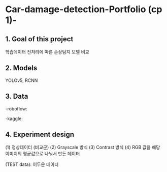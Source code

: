 # Car-damage-detection-Portfolio (cp 1)-

## 1. Goal of this project
학습데이터 전처리에 따른 손상탐지 모델 비교

## 2. Models 

YOLOv5, RCNN

## 3. Data 
  -roboflow:
  
  -kaggle:
  
## 4. Experiment design
  
   (1) 정상데이터 (비교군)
   (2) Grayscale 방식
   (3) Contrast 방식
   (4) RGB 값을 해당 이미지의 평균값으로 나눠서 만든 데이터
  
   (TEST data): 어두운 데이터
